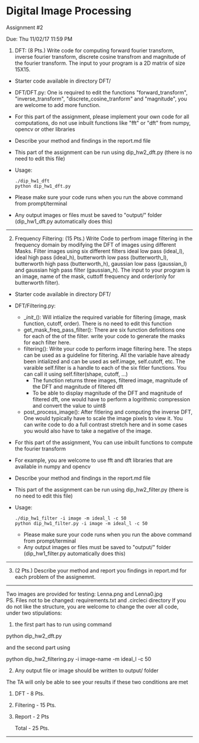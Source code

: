 # Digital Image Processing 
Assignment #2

Due: Thu 11/02/17 11:59 PM

1. DFT:
(8 Pts.) Write code for computing forward fourier transform, inverse fourier transform, discrete cosine transfrom and magnitude of the fourier transform. 
The input to your program is a 2D matrix of size 15X15.

  - Starter code available in directory DFT/
  - DFT/DFT.py: One is required to edit the functions "forward_transform", "inverse_transform", "discrete_cosine_tranform" and "magnitude", you are welcome to add more function.
  - For this part of the assignment, please implement your own code for all computations, do not use inbuilt functions like "fft" or "dft" from numpy, opencv or other libraries
  - Describe your method and findings in the report.md file
  - This part of the assignment can be run using dip_hw2_dft.py (there is no need to edit this file)
  - Usage: 
  
        ./dip_hw1_dft  
        python dip_hw1_dft.py
  - Please make sure your code runs when you run the above command from prompt/terminal
  - Any output images or files must be saved to "output/" folder (dip_hw1_dft.py automatically does this)
  
-------------
2. Frequency Filtering:
(15 Pts.) Write Code to perfrom image filtering in the frequency domain by modifying the DFT of images using different Masks. Filter images using six different filters ideal low pass (ideal_l), ideal high pass (ideal_h), butterworth low pass (butterworth_l), butterworth high pass (butterworth_h), gaussian low pass (gaussian_l) and gaussian high pass filter (gaussian_h). The input to your program is an image, name of the mask, cuttoff frequency and order(only for butterworth filter).
 - Starter code available in directory DFT/
- DFT/Filtering.py:
  - \__init__(): Will intialize the required variable for filtering (image, mask function, cutoff, order). There is no need to edit this function  
  - get_mask_freq_pass_filter(): There are six function definitions one for each of the of the filter. write your code to generate the masks for each filter here. 
  - filtering(): Write your code to perform image filtering here. The steps can be used as a guideline for filtering. All the variable have already been intialized and can be used as self.image, self.cutoff, etc. The varaible self.filter is a handle to each of the six fitler functions. You can call it using self.filter(shape, cutoff, ...)
    - The function returns three images, filtered image, magnitude of the DFT and magnitude of filtered dft 
    - To be able to display magnitude of the DFT and magnitude of filtered dft, one would have to perform a logrithmic compression and convert the value to uint8
  - post_process_image(): After fitlering and computing the inverse DFT, One would typically have to scale the image pixels to view it. You can write code to do a full contrast stretch here and in some cases you would also have to take a negative of the image. 
-  For this part of the assignment, You can use inbuilt functions to compute the fourier transform
- For example, you are welcome to use fft and dft libraries that are available in numpy and opencv
- Describe your method and findings in the report.md file
- This part of the assignment can be run using dip_hw2_filter.py (there is no need to edit this file)
- Usage: 

      ./dip_hw1_filter -i image -m ideal_l -c 50
      python dip_hw1_filter.py -i image -m ideal_l -c 50
  - Please make sure your code runs when you run the above command from prompt/terminal
  - Any output images or files must be saved to "output/" folder (dip_hw1_filter.py automatically does this)
  
-------------
3. (2 Pts.) Describe your method and report you findings in report.md for each problem of the assignemnt.

-------------

Two images are provided for testing: Lenna.png and Lenna0.jpg  
PS. Files not to be changed: requirements.txt and .circleci directory 
If you do not like the structure, you are welcome to change the over all code, under two stipulations:

1. the first part has to run using command

  python dip_hw2_dft.py
 
  and the second part using
  
  python dip_hw2_filtering.py -i image-name -m ideal_l -c 50
  
2. Any output file or image should be written to output/ folder

The TA will only be able to see your results if these two conditions are met

1. DFT             - 8 Pts.
2. Filtering       - 15 Pts.
3. Report          - 2 Pts

    Total          - 25 Pts.

----------------------
